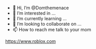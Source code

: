- 👋 Hi, I’m @Domthemenace
- 👀 I’m interested in ...
- 🌱 I’m currently learning ...
- 💞️ I’m looking to collaborate on ...
- 📫 How to reach me talk to your mom

<!---
Domthemenace/Domthemenace is a ✨ special ✨ repository because its `README.md` (this file) appears on your GitHub profile.
You can click the Preview link to take a look at your changes.
--->
https://www.roblox.com
